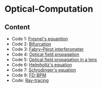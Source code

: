 # Optical-Computation

## Content
- Code 1: [Fresnel's equantion](https://github.com/xiangyu066/Optical-Computation/blob/master/Docs/Code1_FresnelEqn.md)
- Code 2: [Bifurcation](https://github.com/xiangyu066/Optical-Computation/blob/master/Docs/Code2_Bifurcation.md)
- Code 3: [Fabry–Pérot interferometer](https://github.com/xiangyu066/Optical-Computation/blob/master/Docs/Code3_FabryPerot.md)
- Code 4: [Optical field propagation](https://github.com/xiangyu066/Optical-Computation/blob/master/Docs/Code4_FieldPropagation.md)
- Code 5: [Optical field propagation in a lens](https://github.com/xiangyu066/Optical-Computation/blob/master/Docs/Code5_FieldPropagation_lens.md)
- Code 6: [Helmholtz's equation](https://github.com/xiangyu066/Optical-Computation/blob/master/Docs/Code6_HelmholtzEq.md)
- Code 7: [Schrodinger's equation](https://github.com/xiangyu066/Optical-Computation/blob/master/Docs/Code7_SchrodingerEq.md)
- Code 9: [FD-BPM](https://github.com/xiangyu066/Optical-Computation/blob/master/Docs/Code9_FDBPM.md)
- Code: [Ray-tracing](https://github.com/xiangyu066/Optical-Computation/blob/master/Docs/Code_RayTracing.md)
